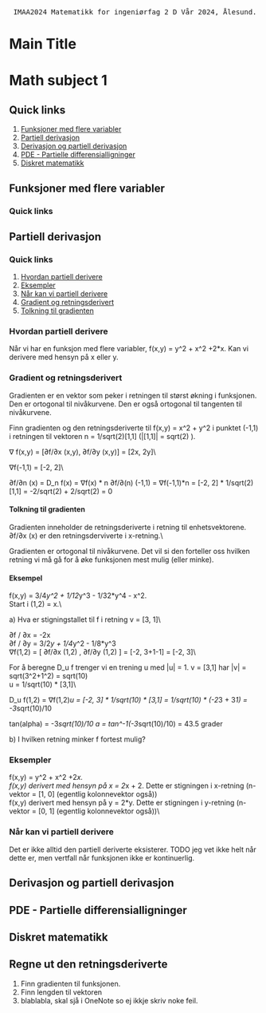 <pre> IMAA2024 Matematikk for ingeniørfag 2 D Vår 2024, Ålesund. </pre>

# Main Title
# Math subject 1

## Quick links
1. [Funksjoner med flere variabler](#funksjoner-med-flere-variabler)
2. [Partiell derivasjon](#partiell-derivasjon)
3. [Derivasjon og partiell derivasjon](#derivasjon-og-partiell-derivasjon)
4. [PDE - Partielle differensialligninger](#pde---partielle-differensialligninger)
5. [Diskret matematikk](#diskret-matematikk)


## Funksjoner med flere variabler

### Quick links

## Partiell derivasjon  

### Quick links
1. [Hvordan partiell derivere](#hvordan-partiell-derivere)
2. [Eksempler](#eksempler) 
3. [Når kan vi partiell derivere](#når-kan-vi-partiell-derivere)
4. [Gradient og retningsderivert](#gradient-og-retningsderivert)
5. [Tolkning til gradienten](#tolkning-til-gradienten)



### Hvordan partiell derivere
Når vi har en funksjon med flere variabler, f(x,y) = y^2 + x^2 +2*x.
Kan vi derivere med hensyn på x eller y.

### Gradient og retningsderivert

Gradienten er en vektor som peker i retningen til størst økning i funksjonen. Den er ortogonal til nivåkurvene. Den er også ortogonal til tangenten til nivåkurvene.

Finn gradienten og den retningsderiverte til f(x,y) = x^2 + y^2 i punktet (-1,1) i retningen til vektoren n = 1/sqrt(2)[1,1] (|[1,1]| = sqrt(2) ).

&#x2207; f(x,y) = [&#8706;f/&#8706;x (x,y), &#8706;f/&#8706;y (x,y)] = [2x, 2y]\

&#x2207;f(-1,1) = [-2, 2]\

&#8706;f/&#8706;n (x) = D_n f(x) = &#x2207;f(x) * n
&#8706;f/&#8706;(n) (-1,1) = &#x2207;f(-1,1)*n = [-2, 2] * 1/sqrt(2)[1,1] = -2/sqrt(2) + 2/sqrt(2) = 0


#### Tolkning til gradienten

Gradienten inneholder de retningsderiverte i retning til enhetsvektorene.\
&#8706;f/&#8706;x (x) er den retningsderviverte i x-retning.\

Gradienten er ortogonal til nivåkurvene. Det vil si den forteller oss hvilken retning vi må gå for å øke funksjonen mest mulig (eller minke). 

#### Eksempel

f(x,y) = 3/4*y^2 + 1/12*y^3 - 1/32*y^4 - x^2.\
Start i (1,2) = x.\

a) Hva er stigningstallet til f i retning v = [3, 1]\

&#8706;f / &#8706;x = -2x\
&#8706;f / &#8706;y = 3/2*y + 1/4*y^2 - 1/8*y^3\
&#x2207;f(1,2) = [ &#8706;f/&#8706;x (1,2) , &#8706;f/&#8706;y (1,2) ] 
= [-2, 3+1-1] 
= [-2, 3]\

For å beregne D_u f trenger vi en trening u med |u| = 1. v = [3,1] har |v| = sqrt(3^2+1^2) = sqrt(10)\
u = 1/sqrt(10) * [3,1]\

D_u f(1,2) = &#x2207;f(1,2)*u = [-2, 3] * 1/sqrt(10) * [3,1] = 1/sqrt(10) * (-2*3 + 3*1) = -3*sqrt(10)/10

tan(alpha) = -3*sqrt(10)/10
a = tan^-1(-3*sqrt(10)/10) = 43.5 grader   

b) I hvilken retning minker f fortest mulig?





### Eksempler 

f(x,y) = y^2 + x^2 +2*x.\
f(x,y) derivert med hensyn på x = 2*x + 2. Dette er stigningen i x-retning (n-vektor = [1, 0] (egentlig kolonnevektor også))\
f(x,y) derivert med hensyn på y = 2*y. Dette er stigningen i y-retning (n-vektor = [0, 1] (egentlig kolonnevektor også))\

### Når kan vi partiell derivere

Det er ikke alltid den partiell deriverte eksisterer. TODO jeg vet ikke helt når dette er, men vertfall når funksjonen ikke er kontinuerlig.

## Derivasjon og partiell derivasjon

## PDE - Partielle differensialligninger

## Diskret matematikk

## Regne ut den retningsderiverte

1. Finn gradienten til funksjonen.
2. Finn lengden til vektoren
3. blablabla, skal sjå i OneNote so ej ikkje skriv noke feil.

